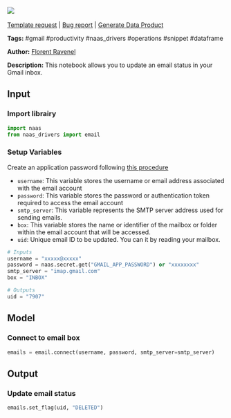 <a href="https://app.naas.ai/user-redirect/naas/downloader?url=https://raw.githubusercontent.com/jupyter-naas/awesome-notebooks/master/Gmail/Gmail_Delete_email_from_mailbox.ipynb" target="_parent"><img src="https://naasai-public.s3.eu-west-3.amazonaws.com/open_in_naas.svg"/></a><br><br><a href="https://github.com/jupyter-naas/awesome-notebooks/issues/new?assignees=&labels=&template=template-request.md&title=Tool+-+Action+of+the+notebook+">Template request</a> | <a href="https://github.com/jupyter-naas/awesome-notebooks/issues/new?assignees=&labels=bug&template=bug_report.md&title=Gmail+-+Delete+email+from+mailbox:+Error+short+description">Bug report</a> | <a href="https://app.naas.ai/user-redirect/naas/downloader?url=https://raw.githubusercontent.com/jupyter-naas/awesome-notebooks/master/Naas/Naas_Start_data_product.ipynb" target="_parent">Generate Data Product</a>

**Tags:** #gmail #productivity #naas_drivers #operations #snippet #dataframe

**Author:** [Florent Ravenel](https://www.linkedin.com/in/florent-ravenel)

**Description:** This notebook allows you to update an email status in your Gmail inbox.

## Input

### Import librairy


```python
import naas
from naas_drivers import email
```

### Setup Variables
Create an application password following [this procedure](https://support.google.com/mail/answer/185833?hl=en)
- `username`: This variable stores the username or email address associated with the email account
- `password`: This variable stores the password or authentication token required to access the email account
- `smtp_server`: This variable represents the SMTP server address used for sending emails.
- `box`: This variable stores the name or identifier of the mailbox or folder within the email account that will be accessed.
- `uid`: Unique email ID to be updated. You can it by reading your mailbox.


```python
# Inputs
username = "xxxxx@xxxxx"
password = naas.secret.get("GMAIL_APP_PASSWORD") or "xxxxxxxx"
smtp_server = "imap.gmail.com"
box = "INBOX"

# Outputs
uid = "7907"
```

## Model

### Connect to email box


```python
emails = email.connect(username, password, smtp_server=smtp_server)
```

## Output

### Update email status


```python
emails.set_flag(uid, "DELETED")
```

